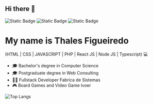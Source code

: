 ## Hi there 👋


<a href="https://www.linkedin.com/in/thales-emanuel-figueiredo-45927a87/" target="_blank" style="text-decoration: none; border: none; outline: none; box-shadow: none;"><img alt="Static Badge" src="https://img.shields.io/badge/LinkedIn-green?style=flat-square&color=00a21e" style="display: inline-block; vertical-align: middle;"></a>
<a href="https://www.thalesfigueiredo.dev.br" target="_blank" style="text-decoration: none; border: none; outline: none; box-shadow: none;"><img alt="Static Badge" src="https://img.shields.io/badge/Website-green?style=flat-square&color=00a21e" style="display: inline-block; vertical-align: middle;"></a>
<a href="mailto:thales.figueiredo.corvo@gmail.com" target="_blank" style="text-decoration: none; border: none; outline: none; box-shadow: none;"><img alt="Static Badge" src="https://img.shields.io/badge/thales.figueiredo.corvo%40gmail.com-green?style=flat-square&color=00a21e" style="display: inline-block; vertical-align: middle;"></a>

# My name is Thales Figueiredo
<!--
**thalesfigueiredo/thalesfigueiredo** is a ✨ _special_ ✨ repository because its `README.md` (this file) appears on your GitHub profile. -->
<p>(HTML | CSS | JAVASCRIPT | PHP | React JS | Node JS | Typescript) 💻</p>

<ul>
  <li>🎓 Bachelor's degree in Computer Science</li>
  <li>🎓 Postgraduate degree in Web Consulting</li>
  <li>👩‍💻 Fullstack Developer Fabrica de Sistemas</li>
  <li>🎮 Board Games and Video Game lvoer</li>
</ul>

![Top Langs](https://github-readme-stats.vercel.app/api/top-langs/?username=thalesfigueiredo&hide_progress=true)
